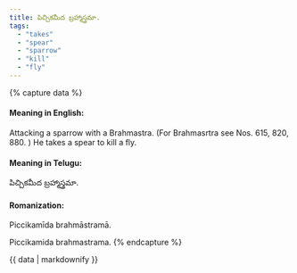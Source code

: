 ```yaml
---
title: పిచ్చికమీద బ్రహ్మాస్త్రమా.
tags:
  - "takes"
  - "spear"
  - "sparrow"
  - "kill"
  - "fly"
---
```


{% capture data %}
#### Meaning in English:
Attacking a sparrow with a Brahmastra.
(For Brahmasrtra see Nos. 615, 820, 880. )
He takes a spear to kill a fly.

#### Meaning in Telugu:
పిచ్చికమీద బ్రహ్మాస్త్రమా.

#### Romanization:
Piccikamīda brahmāstramā.

Piccikamida brahmastrama.
{% endcapture %}

{{ data | markdownify }}

